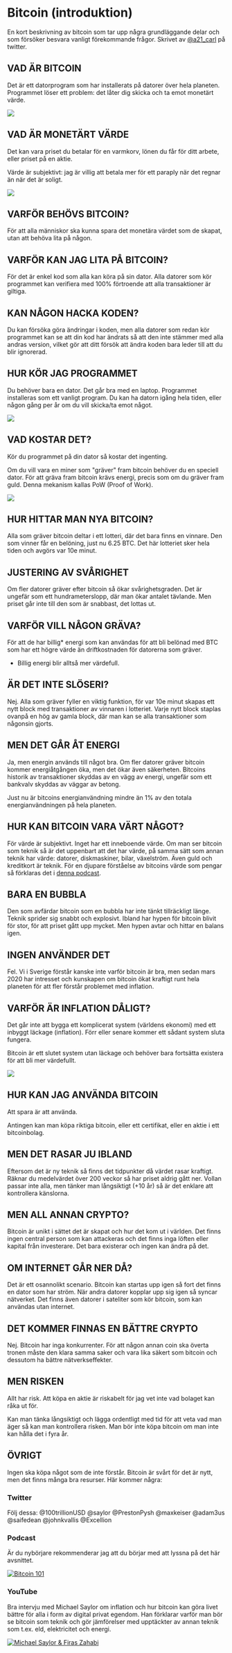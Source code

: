 # Bitcoin (introduktion)

En kort beskrivning av bitcoin som tar upp några grundläggande delar och som försöker besvara vanligt förekommande frågor.
Skrivet av [@a21_carl](https://www.twitter.com/a21_carl) på twitter.

## VAD ÄR BITCOIN

Det är ett datorprogram som har installerats på datorer över hela planeten. Programmet löser ett problem: det låter dig skicka och ta emot monetärt värde.

![](https://pbs.twimg.com/media/FHPR6qXXoAE3yoe?format=jpg&name=medium)

## VAD ÄR MONETÄRT VÄRDE

Det kan vara priset du betalar för en varmkorv, lönen du får för ditt arbete, eller priset på en aktie.

Värde är subjektivt: jag är villig att betala mer för ett paraply när det regnar än när det är soligt.

![](https://pbs.twimg.com/media/FHPRK2JWYAInwlK?format=jpg&name=medium)

## VARFÖR BEHÖVS BITCOIN?

För att alla människor ska kunna spara det monetära värdet som de skapat, utan att behöva lita på någon.

## VARFÖR KAN JAG LITA PÅ BITCOIN?

För det är enkel kod som alla kan köra på sin dator. Alla datorer som kör programmet kan verifiera med 100% förtroende att alla transaktioner är giltiga.

## KAN NÅGON HACKA KODEN?

Du kan försöka göra ändringar i koden, men alla datorer som redan kör programmet kan se att din kod har ändrats så att den inte stämmer med alla andras version, vilket gör att ditt försök att ändra koden bara leder till att du blir ignorerad.

## HUR KÖR JAG PROGRAMMET

Du behöver bara en dator. Det går bra med en laptop. Programmet installeras som ett vanligt program. Du kan ha datorn igång hela tiden, eller någon gång per år om du vill skicka/ta emot något.

![](https://pbs.twimg.com/media/FHPRQy0XoA4jxMc?format=jpg&name=small)

## VAD KOSTAR DET?

Kör du programmet på din dator så kostar det ingenting.

Om du vill vara en miner som "gräver" fram bitcoin behöver du en speciell dator. För att gräva fram bitcoin krävs energi, precis som om du gräver fram guld. Denna mekanism kallas PoW (Proof of Work).

![](https://pbs.twimg.com/media/FHPR2kXXIAkAv8K?format=jpg&name=large)

## HUR HITTAR MAN NYA BITCOIN?

Alla som gräver bitcoin deltar i ett lotteri, där det bara finns en vinnare. Den som vinner får en belöning, just nu 6.25 BTC. Det här lotteriet sker hela tiden och avgörs var 10e minut.

## JUSTERING AV SVÅRIGHET

Om fler datorer gräver efter bitcoin så ökar svårighetsgraden. Det är ungefär som ett hundrameterslopp, där man ökar antalet tävlande. Men priset går inte till den som är snabbast, det lottas ut.

## VARFÖR VILL NÅGON GRÄVA?

För att de har billig* energi som kan användas för att bli belönad med BTC som har ett högre värde än driftkostnaden för datorerna som gräver.

* Billig energi blir alltså mer värdefull.

## ÄR DET INTE SLÖSERI?

Nej. Alla som gräver fyller en viktig funktion, för var 10e minut skapas ett nytt block med transaktioner av vinnaren i lotteriet. Varje nytt block staplas ovanpå en hög av gamla block, där man kan se alla transaktioner som någonsin gjorts.

## MEN DET GÅR ÅT ENERGI

Ja, men energin används till något bra. Om fler datorer gräver bitcoin kommer energiåtgången öka, men det ökar även säkerheten. Bitcoins historik av transaktioner skyddas av en vägg av energi, ungefär som ett bankvalv skyddas av väggar av betong.

Just nu är bitcoins energianvändning mindre än 1% av den totala energianvändningen på hela planeten.

## HUR KAN BITCOIN VARA VÄRT NÅGOT?

För värde är subjektivt. Inget har ett inneboende värde. Om man ser bitcoin som teknik så är det uppenbart att det har värde, på samma sätt som annan teknik har värde: datorer, diskmaskiner, bilar, växelström. Även guld och kreditkort är teknik. För en djupare förståelse av bitcoins värde som pengar så förklaras det i [denna podcast](https://github.com/a21carl/Bitcoin-Intro/blob/main/README.md#podcast).

## BARA EN BUBBLA

Den som avfärdar bitcoin som en bubbla har inte tänkt tillräckligt länge. Teknik sprider sig snabbt och explosivt. Ibland har hypen för bitcoin blivit för stor, för att priset gått upp mycket. Men hypen avtar och hittar en balans igen.

## INGEN ANVÄNDER DET

Fel. Vi i Sverige förstår kanske inte varför bitcoin är bra, men sedan mars 2020 har intresset och kunskapen om bitcoin ökat kraftigt runt hela planeten för att fler förstår problemet med inflation.

## VARFÖR ÄR INFLATION DÅLIGT?

Det går inte att bygga ett komplicerat system (världens ekonomi) med ett inbyggt läckage (inflation). Förr eller senare kommer ett sådant system sluta fungera.

Bitcoin är ett slutet system utan läckage och behöver bara fortsätta existera för att bli mer värdefullt.

![](https://pbs.twimg.com/media/FHm0VFNXMAUpdB2?format=png&name=900x900)

## HUR KAN JAG ANVÄNDA BITCOIN

Att spara är att använda.

Antingen kan man köpa riktiga bitcoin, eller ett certifikat, eller en aktie i ett bitcoinbolag.

## MEN DET RASAR JU IBLAND

Eftersom det är ny teknik så finns det tidpunkter då värdet rasar kraftigt. Räknar du medelvärdet över 200 veckor så har priset aldrig gått ner. Vollan passar inte alla, men tänker man långsiktigt (+10 år) så är det enklare att kontrollera känslorna.

## MEN ALL ANNAN CRYPTO?

Bitcoin är unikt i sättet det är skapat och hur det kom ut i världen. Det finns ingen central person som kan attackeras och det finns inga löften eller kapital från investerare. Det bara existerar och ingen kan ändra på det.

## OM INTERNET GÅR NER DÅ?

Det är ett osannolikt scenario. Bitcoin kan startas upp igen så fort det finns en dator som har ström. När andra datorer kopplar upp sig igen så syncar nätverket. Det finns även datorer i sateliter som kör bitcoin, som kan användas utan internet.

## DET KOMMER FINNAS EN BÄTTRE CRYPTO

Nej. Bitcoin har inga konkurrenter. För att någon annan coin ska överta tronen måste den klara samma saker och vara lika säkert som bitcoin och dessutom ha bättre nätverkseffekter.

## MEN RISKEN

Allt har risk. Att köpa en aktie är riskabelt för jag vet inte vad bolaget kan råka ut för.

Kan man tänka långsiktigt och lägga ordentligt med tid för att veta vad man äger så kan man kontrollera risken. Man bör inte köpa bitcoin om man inte kan hålla det i fyra år.

## ÖVRIGT

Ingen ska köpa något som de inte förstår. Bitcoin är svårt för det är nytt, men det finns många bra resurser. Här kommer några:

### Twitter

Följ dessa:
@100trillionUSD 
@saylor
@PrestonPysh
@maxkeiser
@adam3us
@saifedean
@johnkvallis
@Excellion

### Podcast

Är du nybörjare rekommenderar jag att du börjar med att lyssna på det här avsnittet.

[![Bitcoin 101](https://image.simplecastcdn.com/images/8862bce3-8814-46a6-9b72-a533960bbd50/023ba040-034c-4d43-a239-4429800da985/150x150/wim114-bitcoin101-ep-01-v001@2x.jpg)](https://whatismoneypodcast.com/episodes/bitcoin-101-with-linda-hill-wim114)

### YouTube

Bra intervju med Michael Saylor om inflation och hur bitcoin kan göra livet bättre för alla i form av digital privat egendom. Han förklarar varför man bör se bitcoin som teknik och gör jämförelser med upptäckter av annan teknik som t.ex. eld, elektricitet och energi.

[![Michael Saylor & Firas Zahabi](https://i.ytimg.com/vi/7biBCkOszvY/hq720.jpg?sqp=-oaymwEhCK4FEIIDSFryq4qpAxMIARUAAAAAGAElAADIQj0AgKJD&rs=AOn4CLAVWBpuCZRNzpSrvi3CmXcd2yNMeg)](https://www.youtube.com/watch?v=7biBCkOszvY)



